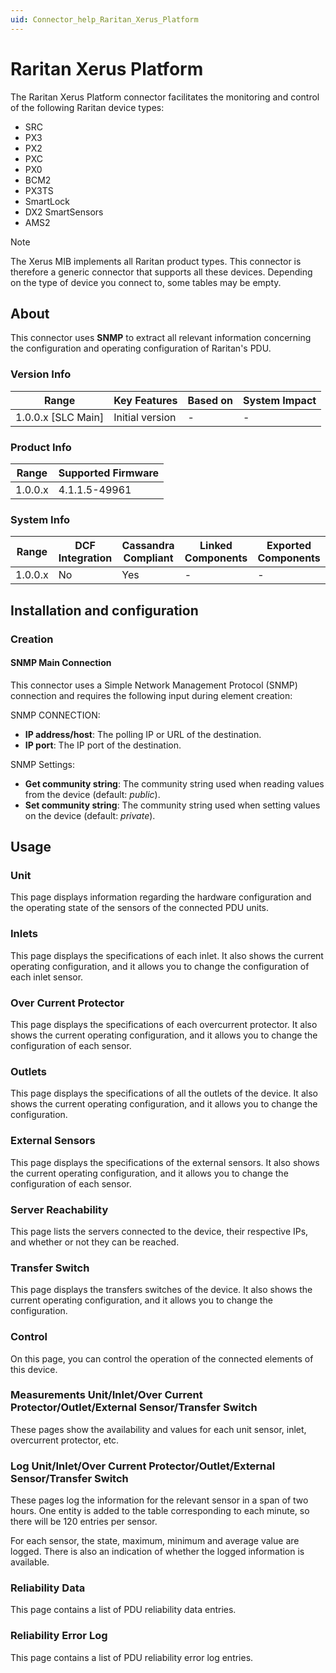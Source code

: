 ```yaml
---
uid: Connector_help_Raritan_Xerus_Platform
---
```


# Raritan Xerus Platform

The Raritan Xerus Platform connector facilitates the monitoring and control of the following Raritan device types:

- SRC
- PX3
- PX2
- PXC
- PX0
- BCM2
- PX3TS
- SmartLock
- DX2 SmartSensors
- AMS2

> [!NOTE]
> The Xerus MIB implements all Raritan product types. This connector is therefore a generic connector that supports all these devices. Depending on the type of device you connect to, some tables may be empty.

## About

This connector uses **SNMP** to extract all relevant information concerning the configuration and operating configuration of Raritan's PDU.

### Version Info

| Range                | Key Features     | Based on     | System Impact     |
|----------------------|------------------|--------------|-------------------|
| 1.0.0.x [SLC Main]   | Initial version  | -            | -                 |

### Product Info

| Range     | Supported Firmware     |
|-----------|------------------------|
| 1.0.0.x   | 4.1.1.5-49961          |

### System Info

| Range     | DCF Integration     | Cassandra Compliant     | Linked Components     | Exported Components     |
|-----------|---------------------|-------------------------|-----------------------|-------------------------|
| 1.0.0.x   | No                  | Yes                     | -                     | -                       |

## Installation and configuration

### Creation

#### SNMP Main Connection

This connector uses a Simple Network Management Protocol (SNMP) connection and requires the following input during element creation:

SNMP CONNECTION:

- **IP address/host**: The polling IP or URL of the destination.
- **IP port**: The IP port of the destination.

SNMP Settings:

- **Get community string**: The community string used when reading values from the device (default: *public*).
- **Set community string**: The community string used when setting values on the device (default: *private*).

## Usage

### Unit

This page displays information regarding the hardware configuration and the operating state of the sensors of the connected PDU units.

### Inlets

This page displays the specifications of each inlet. It also shows the current operating configuration, and it allows you to change the configuration of each inlet sensor.

### Over Current Protector

This page displays the specifications of each overcurrent protector. It also shows the current operating configuration, and it allows you to change the configuration of each sensor.

### Outlets

This page displays the specifications of all the outlets of the device. It also shows the current operating configuration, and it allows you to change the configuration.

### External Sensors

This page displays the specifications of the external sensors. It also shows the current operating configuration, and it allows you to change the configuration of each sensor.

### Server Reachability

This page lists the servers connected to the device, their respective IPs, and whether or not they can be reached.

### Transfer Switch

This page displays the transfers switches of the device. It also shows the current operating configuration, and it allows you to change the configuration.

### Control

On this page, you can control the operation of the connected elements of this device.

### Measurements Unit/Inlet/Over Current Protector/Outlet/External Sensor/Transfer Switch

These pages show the availability and values for each unit sensor, inlet, overcurrent protector, etc.

### Log Unit/Inlet/Over Current Protector/Outlet/External Sensor/Transfer Switch

These pages log the information for the relevant sensor in a span of two hours. One entity is added to the table corresponding to each minute, so there will be 120 entries per sensor.

For each sensor, the state, maximum, minimum and average value are logged. There is also an indication of whether the logged information is available.

### Reliability Data

This page contains a list of PDU reliability data entries.

### Reliability Error Log

This page contains a list of PDU reliability error log entries.
